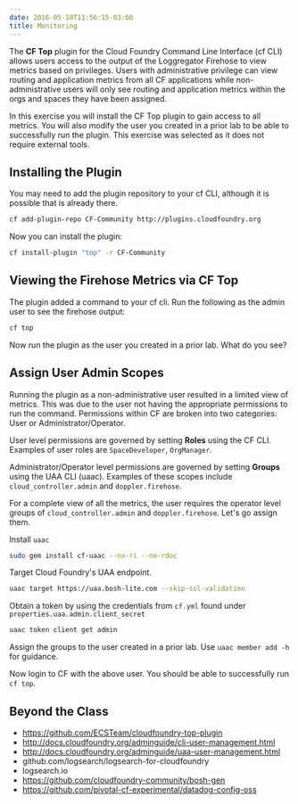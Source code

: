 ```yaml
---
date: 2016-05-19T11:56:15-03:00
title: Monitoring
---
```


The **CF Top** plugin for the Cloud Foundry Command Line Interface (cf CLI) allows users access to the output of the Loggregator Firehose to view metrics based on privileges. Users with administrative privilege can view routing and application metrics from all CF applications while non-administrative users will only see routing and application metrics within the orgs and spaces they have been assigned.

In this exercise you will install the CF Top plugin to gain access to all metrics. You will also modify the user you created in a prior lab to be able to successfully run the plugin.  This exercise was selected as it does not require external tools.

## Installing the Plugin

You may need to add the plugin repository to your cf CLI, although it is possible that is already there.

```sh
cf add-plugin-repo CF-Community http://plugins.cloudfoundry.org
```

Now you can install the plugin:

```sh
cf install-plugin "top" -r CF-Community
```

## Viewing the Firehose Metrics via CF Top

The plugin added a command to your cf cli.  Run the following as the admin user to see the firehose output:

```sh
cf top
```

Now run the plugin as the user you created in a prior lab. What do you see?

## Assign User Admin Scopes

Running the plugin as a non-administrative user resulted in a limited view of metrics. This was due to the user not having the appropriate permissions to run the command. Permissions within CF are broken into two categories: User or Administrator/Operator.

User level permissions are governed by setting **Roles** using the CF CLI. Examples of user roles are `SpaceDeveloper`, `OrgManager`.

Administrator/Operator level permissions are governed by setting **Groups** using the UAA CLI (uaac). Examples of these scopes include `cloud_controller.admin` and `doppler.firehose`.

For a complete view of all the metrics, the user requires the operator level groups of `cloud_controller.admin` and `doppler.firehose`. Let's go assign them.

Install `uaac`
```sh
sudo gem install cf-uaac --no-ri --no-rdoc
```

Target Cloud Foundry's UAA endpoint.
```sh
uaac target https://uaa.bosh-lite.com --skip-ssl-validation
```

Obtain a token by using the credentials from `cf.yml` found under `properties.uaa.admin.client_secret`
```sh
uaac token client get admin
```
Assign the groups to the user created in a prior lab. Use `uaac member add -h` for guidance.

Now login to CF with the above user. You should be able to successfully run `cf top`.

## Beyond the Class

* https://github.com/ECSTeam/cloudfoundry-top-plugin
* http://docs.cloudfoundry.org/adminguide/cli-user-management.html
* http://docs.cloudfoundry.org/adminguide/uaa-user-management.html
* github.com/logsearch/logsearch-for-cloudfoundry
* logsearch.io
* https://github.com/cloudfoundry-community/bosh-gen
* https://github.com/pivotal-cf-experimental/datadog-config-oss
